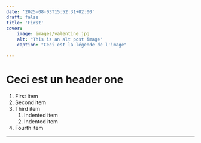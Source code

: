 ```yaml
---
date: '2025-08-03T15:52:31+02:00'
draft: false
title: 'First'
cover: 
    image: images/valentine.jpg
    alt: "This is an alt post image"
    caption: "Ceci est la légende de l'image"

---
```

# Ceci est un header one

1. First item
2. Second item
3. Third item
    1. Indented item
    2. Indented item
4. Fourth item

________________
